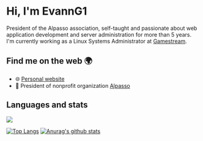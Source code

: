 # Hi, I'm EvannG1
President of the Alpasso association, self-taught and passionate about web application development and server administration for more than 5 years.<br>
I'm currently working as a Linux Systems Administrator at [Gamestream](https://gamestream.biz).

## Find me on the web 🌍
- 🌐 [Personal website](https://evanng1.fr)
- 🚀 President of nonprofit organization [Alpasso](https://alpasso.fr/)

## Languages and stats
![](https://komarev.com/ghpvc/?username=EvannG1&color=blue)

[![Top Langs](https://github-readme-stats.vercel.app/api/top-langs/?username=evanng1&show_icoons=true&theme=tokyonight)](https://github.com/anuraghazra/github-readme-stats)
[![Anurag's github stats](https://github-readme-stats.vercel.app/api?username=evanng1&show_icons=true&theme=tokyonight)](https://github.com/anuraghazra/github-readme-stats)
